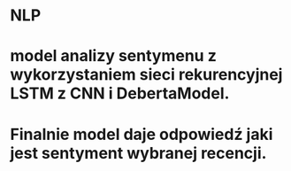# NLP
# model analizy sentymenu z wykorzystaniem sieci rekurencyjnej LSTM z CNN i DebertaModel. 
# Finalnie model daje odpowiedź jaki jest sentyment wybranej recencji.
